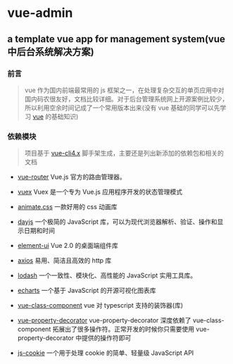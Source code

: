 # vue-admin

## a template vue app for management system(vue 中后台系统解决方案)

### 前言

> vue 作为国内前端最常用的 js 框架之一，在处理复杂交互的单页应用中对国内码农很友好，文档比较详细。对于后台管理系统网上开源案例比较少，所以利用空余时间记成了一个常用版本出来(没有 vue 基础的同学可以先学习 [vue](https://cn.vuejs.org/) 的基础知识)

### 依赖模块

> 项目基于 [vue-cli4.x](https://cli.vuejs.org/zh/) 脚手架生成，主要还是列出新添加的依赖包和相关的文档

- [vue-router](https://router.vuejs.org/zh/) Vue.js 官方的路由管理器。
- [vuex](https://vuex.vuejs.org/zh/) Vuex 是一个专为 Vue.js 应用程序开发的状态管理模式
- [animate.css](https://animate.style/) 一款好用的 css 动画库
- [dayjs](https://dayjs.fenxianglu.cn/) 一个极简的 JavaScript 库，可以为现代浏览器解析、验证、操作和显示日期和时间
- [element-ui](https://element.eleme.io/#/zh-CN) Vue 2.0 的桌面端组件库

- [axios](http://www.axios-js.com/zh-cn/) 易用、简洁且高效的 http 库
- [lodash](https://www.lodashjs.com/) 一个一致性、模块化、高性能的 JavaScript 实用工具库。
- [echarts](https://echarts.apache.org/zh/index.html) 一个基于 JavaScript 的开源可视化图表库
- [vue-class-component](https://github.com/vuejs/vue-class-component) vue 对 typescript 支持的装饰器(库)
- [vue-property-decorator](https://github.com/kaorun343/vue-property-decorator) vue-property-decorator 深度依赖了 vue-class-component 拓展出了很多操作符。正常开发的时候你只需要使用 vue-property-decorator 中提供的操作符即可
- [js-cookie](https://github.com/js-cookie/js-cookie) 一个用于处理 cookie 的简单、轻量级 JavaScript API
